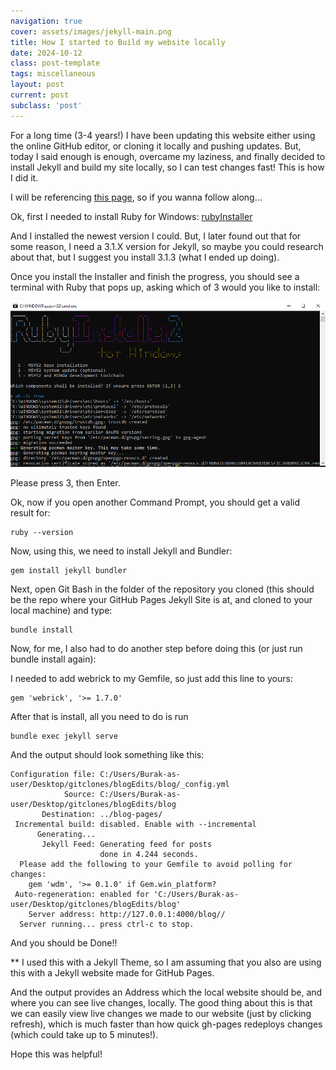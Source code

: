 ```yaml
---
navigation: true
cover: assets/images/jekyll-main.png
title: How I started to Build my website locally
date: 2024-10-12
class: post-template
tags: miscellaneous
layout: post
current: post
subclass: 'post'
---
```


For a long time (3-4 years!) I have been updating this website either using the online GitHub editor, or cloning it locally and pushing updates. But, today I said enough is enough, overcame my laziness, and finally decided to install Jekyll and build my site locally, so I can test changes fast! This is how I did it.


I will be referencing [this page](https://docs.github.com/en/pages/setting-up-a-github-pages-site-with-jekyll/testing-your-github-pages-site-locally-with-jekyll), so if you wanna follow along...

Ok, first I needed to install Ruby for Windows: [rubyInstaller](https://rubyinstaller.org/)

And I installed the newest version I could. But, I later found out that for some reason, I need a 3.1.X version for Jekyll, so maybe you could research about that, but I suggest you install 3.1.3 (what I ended up doing).

Once you install the Installer and finish the progress, you should see a terminal with Ruby that pops up, asking which of 3 would you like to install:

![alt text](assets/images/miscellaneous/ruby1.png)

Please press 3, then Enter.

Ok, now if you open another Command Prompt, you should get a valid result for:

```
ruby --version
```

Now, using this, we need to install Jekyll and Bundler:
```
gem install jekyll bundler
```

Next, open Git Bash in the folder of the repository you cloned (this should be the repo where your GitHub Pages Jekyll Site is at, and cloned to your local machine) and type:
```
bundle install
```

Now, for me, I also had to do another step before doing this (or just run bundle install again):

I needed to add webrick to my Gemfile, so just add this line to yours:

```
gem 'webrick', '>= 1.7.0'
```

After that is install, all you need to do is run 
```
bundle exec jekyll serve
```

And the output should look something like this:

```
Configuration file: C:/Users/Burak-as-user/Desktop/gitclones/blogEdits/blog/_config.yml
            Source: C:/Users/Burak-as-user/Desktop/gitclones/blogEdits/blog
       Destination: ../blog-pages/
 Incremental build: disabled. Enable with --incremental
      Generating...
       Jekyll Feed: Generating feed for posts
                    done in 4.244 seconds.
  Please add the following to your Gemfile to avoid polling for changes:
    gem 'wdm', '>= 0.1.0' if Gem.win_platform?
 Auto-regeneration: enabled for 'C:/Users/Burak-as-user/Desktop/gitclones/blogEdits/blog'
    Server address: http://127.0.0.1:4000/blog//
  Server running... press ctrl-c to stop.
```

And you should be Done!!

**
I used this with a Jekyll Theme, so I am assuming that you also are using this with a Jekyll website made for GitHub Pages.


And the output provides an Address which the local website should be, and where you can see live changes, locally. The good thing about this is that we can easily view live changes we made to our website (just by clicking refresh), which is much faster than how quick gh-pages redeploys changes (which could take up to 5 minutes!). 

Hope this was helpful!

